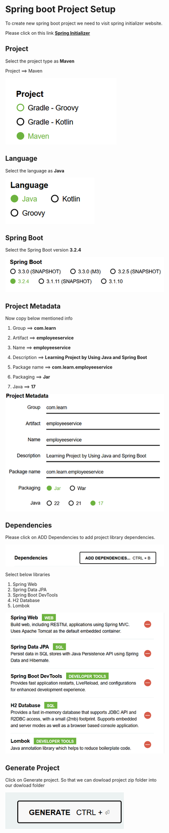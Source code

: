 # Spring boot Project Setup
To create new spring boot project we need to visit spring initializer website.

Please click on this link <a href="https://start.spring.io" target="_blank">**Spring Initializer**</a>

## Project

Select the project type as **Maven**

Project ==> Maven

![img.png](../images/img.png)

## Language

Select the language as **Java**

![img.png](../img.png)

## Spring Boot 

Select the Spring Boot version **3.2.4**

![img_1.png](../img_1.png)

## Project Metadata

Now copy below mentioned info

1) Group        ==> **com.learn**

2) Artifact     ==> **employeeservice**

3) Name         ==> **employeeservice**

4) Description  ==> **Learning Project by Using Java and Spring Boot**

5) Package name ==> **com.learn.employeeservice**

6) Packaging    ==> **Jar**

7) Java ==>     **17**


![img_2.png](../img_2.png)


## Dependencies
Please click on ADD Dependencies to add project library dependencies.

![img_3.png](../img_3.png)

Select below libraries
1) Spring Web
2) Spring Data JPA
3) Spring Boot DevTools 
4) H2 Database
5) Lombok 

![img_4.png](../img_4.png)

## Generate Project

Click on Generate project. So that we can dowload project zip folder into our dowload folder

![img_5.png](../img_5.png)



